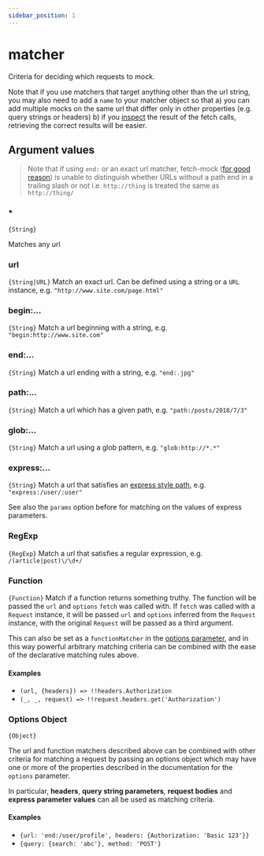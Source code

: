 ```yaml
---
sidebar_position: 1
---
```


# matcher

Criteria for deciding which requests to mock.

Note that if you use matchers that target anything other than the url string, you may also need to add a `name` to your matcher object so that a) you can add multiple mocks on the same url that differ only in other properties (e.g. query strings or headers) b) if you [inspect](#api-inspectionfundamentals) the result of the fetch calls, retrieving the correct results will be easier.

## Argument values

> Note that if using `end:` or an exact url matcher, fetch-mock ([for good reason](https://url.spec.whatwg.org/#url-equivalence)) is unable to distinguish whether URLs without a path end in a trailing slash or not i.e. `http://thing` is treated the same as `http://thing/`

### \*

`{String}`

Matches any url

### url

`{String|URL}`
Match an exact url. Can be defined using a string or a `URL` instance, e.g. `"http://www.site.com/page.html"`

### begin:...

`{String}`
Match a url beginning with a string, e.g. `"begin:http://www.site.com"`

### end:...

`{String}`
Match a url ending with a string, e.g. `"end:.jpg"`

### path:...

`{String}`
Match a url which has a given path, e.g. `"path:/posts/2018/7/3"`

### glob:...

`{String}`
Match a url using a glob pattern, e.g. `"glob:http://*.*"`

### express:...

`{String}`
Match a url that satisfies an [express style path](https://www.npmjs.com/package/path-to-regexp), e.g. `"express:/user/:user"`

See also the `params` option before for matching on the values of express parameters.

### RegExp

`{RegExp}`
Match a url that satisfies a regular expression, e.g. `/(article|post)\/\d+/`

### Function

`{Function}`
Match if a function returns something truthy. The function will be passed the `url` and `options` `fetch` was called with. If `fetch` was called with a `Request` instance, it will be passed `url` and `options` inferred from the `Request` instance, with the original `Request` will be passed as a third argument.

This can also be set as a `functionMatcher` in the [options parameter](#api-mockingmock_options), and in this way powerful arbitrary matching criteria can be combined with the ease of the declarative matching rules above.

#### Examples

- `(url, {headers}) => !!headers.Authorization`
- `(_, _, request) => !!request.headers.get('Authorization')`

### Options Object

`{Object}`

The url and function matchers described above can be combined with other criteria for matching a request by passing an options object which may have one or more of the properties described in the documentation for the `options` parameter.

In particular, **headers**, **query string parameters**, **request bodies** and **express parameter values** can all be used as matching criteria.

#### Examples

- `{url: 'end:/user/profile', headers: {Authorization: 'Basic 123'}}`
- `{query: {search: 'abc'}, method: 'POST'}`
